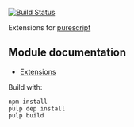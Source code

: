 [![Build Status](https://travis-ci.org/jutaro/purescript-extensions.svg?branch=master)](https://travis-ci.org/jutaro/purescript-extensions)

Extensions for [purescript](http://www.purescript.org)

## Module documentation

- [Extensions](docs/Extensions.md)

Build with:
~~~
npm install
pulp dep install
pulp build
~~~
